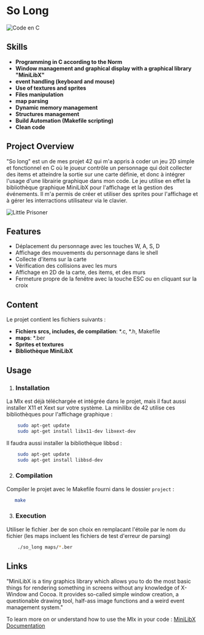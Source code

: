 # So Long
![Code en C](https://img.shields.io/static/v1?label=C&message=100%&color=blue)

## Skills

- **Programming in C according to the Norm**
- **Window management and graphical display with a graphical library "MiniLibX"**
- **event handling (keyboard and mouse)**
- **Use of textures and sprites**
- **Files manipulation**
- **map parsing**
- **Dynamic memory management**
- **Structures management**
- **Build Automation (Makefile scripting)**
- **Clean code**


## Project Overview

"So long" est un de mes projet 42 qui m'a appris à coder un jeu 2D simple et fonctionnel en C où le joueur contrôle un personnage qui doit collecter des items et atteindre la sortie sur une carte définie, et donc à intégrer l'usage d'une librairie graphique dans mon code. Le jeu utilise en effet la bibliothèque graphique MiniLibX pour l'affichage et la gestion des événements. Il m'a permis de créer et utiliser des sprites pour l'affichage et à gérer les interractions utilisateur via le clavier.

![Little Prisoner](images/little_prisoner.png)


## Features

- Déplacement du personnage avec les touches W, A, S, D
- Affichage des mouvements du personnage dans le shell
- Collecte d'items sur la carte
- Vérification des collisions avec les murs
- Affichage en 2D de la carte, des items, et des murs
- Fermeture propre de la fenêtre avec la touche ESC ou en cliquant sur la croix


## Content

Le projet contient les fichiers suivants :
- **Fichiers srcs, includes, de compilation**: *.c, *.h, Makefile
- **maps**: *.ber
- **Sprites et textures**
- **Bibliothèque MiniLibX**


## Usage

1. ### Installation 
La Mlx est déjà téléchargée et intégrée dans le projet, mais il faut aussi installer X11 et Xext sur votre système. La minilibx de 42 utilise ces bibliothèques pour l'affichage graphique : 
```bash
    sudo apt-get update
    sudo apt-get install libx11-dev libxext-dev
```

Il faudra aussi installer la bibliothèque libbsd : 
```bash
    sudo apt-get update
    sudo apt-get install libbsd-dev
```

2. ### Compilation 
Compiler le projet avec le Makefile fourni dans le dossier `project` :
```sh
   make
```

3. ### Execution

Utiliser le fichier .ber de son choix en remplacant l'étoile par le nom du fichier (les maps incluent les fichiers de test d'erreur de parsing)

```bash
    ./so_long maps/*.ber
```


## Links 

"MiniLibX is a tiny graphics library which allows you to do the most basic things for rendering something in screens without any knowledge of X-Window and Cocoa. It provides so-called simple window creation, a questionable drawing tool, half-ass image functions and a weird event management system."

To learn more on or understand how to use the Mlx in your code : 
[MiniLibX Documentation](https://harm-smits.github.io/42docs/libs/minilibx/introduction.html)
